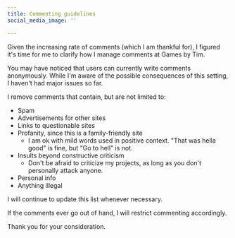 ```yaml
---
title: Commenting guidelines
social_media_image: ''

---
```

Given the increasing rate of comments (which I am thankful for), I figured it's time for me to clarify how I manage comments at Games by Tim.

You may have noticed that users can currently write comments anonymously. While I'm aware of the possible consequences of this setting, I haven't had major issues so far.

I remove comments that contain, but are not limited to:

* Spam
* Advertisements for other sites
* Links to questionable sites
* Profanity, since this is a family-friendly site
  * I am ok with mild words used in positive context. "That was hella good" is fine, but "Go to hell" is not.
* Insults beyond constructive criticism
  * Don't be afraid to criticize my projects, as long as you don't personally attack anyone.
* Personal info
* Anything illegal

I will continue to update this list whenever necessary.

If the comments ever go out of hand, I will restrict commenting accordingly.

Thank you for your consideration.